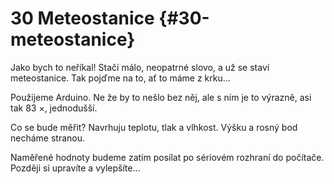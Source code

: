 # 30 Meteostanice {#30-meteostanice}

Jako bych to neříkal! Stačí málo, neopatrné slovo, a už se staví meteostanice. Tak pojďme na to, ať to máme z krku...

Použijeme Arduino. Ne že by to nešlo bez něj, ale s ním je to výrazně, asi tak 83 ×, jednodušší.

Co se bude měřit? Navrhuju teplotu, tlak a vlhkost. Výšku a rosný bod necháme stranou.

Naměřené hodnoty budeme zatím posílat po sériovém rozhraní do počítače. Později si upravíte a vylepšíte…